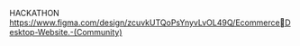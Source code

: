 HACKATHON
https://www.figma.com/design/zcuvkUTQoPsYnyvLvOL49Q/Ecommerce￾Desktop-Website.-(Community)
